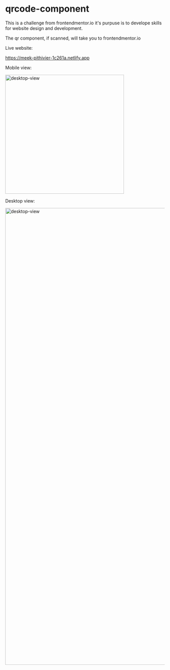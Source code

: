 # qrcode-component


This is a challenge from frontendmentor.io it's purpuse is to develope skills for website design and development.

The qr component, if scanned, will take you to frontendmentor.io

Live website:

https://meek-pithivier-1c261a.netlify.app


Mobile view:

<img src="https://user-images.githubusercontent.com/103607112/165747127-d983dbaa-39d2-4715-b26e-be418419371c.png" width="375px" height="auto" title="desktop-view">

Desktop view:

<img src="https://user-images.githubusercontent.com/103607112/165747148-b0b0830e-03f7-4cf8-b93f-54e10bd19adf.png" width="1440px" height="auto" title="desktop-view">
